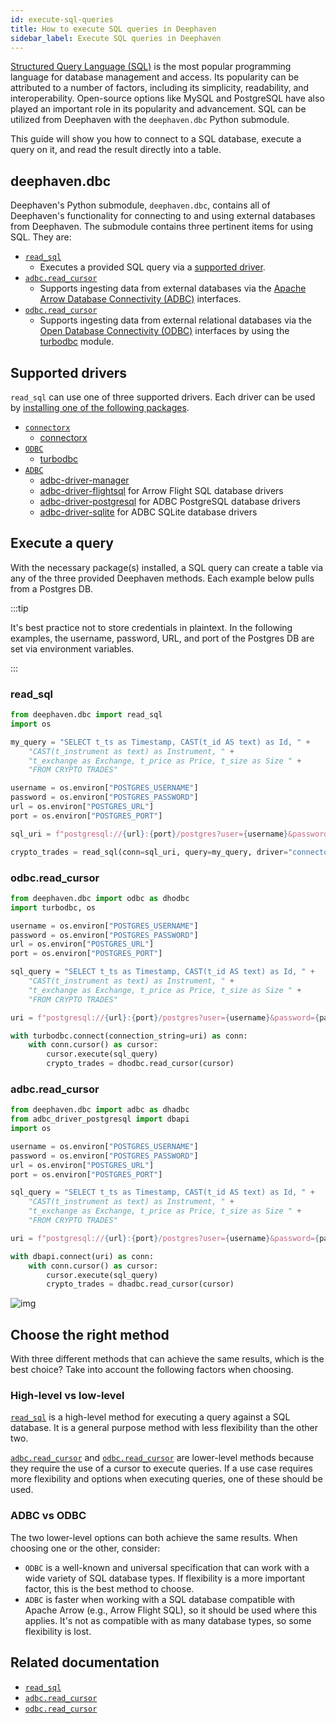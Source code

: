 ```yaml
---
id: execute-sql-queries
title: How to execute SQL queries in Deephaven
sidebar_label: Execute SQL queries in Deephaven
---
```


[Structured Query Language (SQL)](https://en.wikipedia.org/wiki/SQL) is the most popular programming language for database management and access. Its popularity can be attributed to a number of factors, including its simplicity, readability, and interoperability. Open-source options like MySQL and PostgreSQL have also played an important role in its popularity and advancement. SQL can be utilized from Deephaven with the `deephaven.dbc` Python submodule.

This guide will show you how to connect to a SQL database, execute a query on it, and read the result directly into a table.

## deephaven.dbc

Deephaven's Python submodule, `deephaven.dbc`, contains all of Deephaven's functionality for connecting to and using external databases from Deephaven. The submodule contains three pertinent items for using SQL. They are:

- [`read_sql`](../../reference/data-import-export/SQL/read_sql.md)
  - Executes a provided SQL query via a [supported driver](#supported-drivers).
- [`adbc.read_cursor`](../../reference/data-import-export/SQL/adbc.md)
  - Supports ingesting data from external databases via the [Apache Arrow Database Connectivity (ADBC)](https://arrow.apache.org/docs/dev/format/ADBC.html) interfaces.
- [`odbc.read_cursor`](../../reference/data-import-export/SQL/odbc.md)
  - Supports ingesting data from external relational databases via the [Open Database Connectivity (ODBC)](https://learn.microsoft.com/en-us/sql/odbc/reference/what-is-odbc?view=sql-server-ver16) interfaces by using the [turbodbc](https://turbodbc.readthedocs.io/en/latest/) module.

## Supported drivers

`read_sql` can use one of three supported drivers. Each driver can be used by [installing one of the following packages](../install-python-packages.md).

- [`connectorx`](https://github.com/sfu-db/connector-x)
  - [connectorx](https://pypi.org/project/connectorx/)
- [`ODBC`](https://learn.microsoft.com/en-us/sql/odbc/reference/what-is-odbc?view=sql-server-ver16)
  - [turbodbc](https://pypi.org/project/turbodbc/)
- [`ADBC`](https://arrow.apache.org/adbc/0.3.0/index.html)
  - [adbc-driver-manager](https://pypi.org/project/adbc-driver-manager/)
  - [adbc-driver-flightsql](https://pypi.org/project/adbc-driver-flightsql/) for Arrow Flight SQL database drivers
  - [adbc-driver-postgresql](https://pypi.org/project/adbc-driver-postgresql/) for ADBC PostgreSQL database drivers
  - [adbc-driver-sqlite](https://pypi.org/project/adbc-driver-sqlite/) for ADBC SQLite database drivers

## Execute a query

With the necessary package(s) installed, a SQL query can create a table via any of the three provided Deephaven methods. Each example below pulls from a Postgres DB.

:::tip

It's best practice not to store credentials in plaintext. In the following examples, the username, password, URL, and port of the Postgres DB are set via environment variables.

:::

### read_sql

```python skip-test
from deephaven.dbc import read_sql
import os

my_query = "SELECT t_ts as Timestamp, CAST(t_id AS text) as Id, " +
    "CAST(t_instrument as text) as Instrument, " +
    "t_exchange as Exchange, t_price as Price, t_size as Size " +
    "FROM CRYPTO TRADES"

username = os.environ["POSTGRES_USERNAME"]
password = os.environ["POSTGRES_PASSWORD"]
url = os.environ["POSTGRES_URL"]
port = os.environ["POSTGRES_PORT"]

sql_uri = f"postgresql://{url}:{port}/postgres?user={username}&password={password}"

crypto_trades = read_sql(conn=sql_uri, query=my_query, driver="connectorx")
```

### odbc.read_cursor

```python skip-test
from deephaven.dbc import odbc as dhodbc
import turbodbc, os

username = os.environ["POSTGRES_USERNAME"]
password = os.environ["POSTGRES_PASSWORD"]
url = os.environ["POSTGRES_URL"]
port = os.environ["POSTGRES_PORT"]

sql_query = "SELECT t_ts as Timestamp, CAST(t_id AS text) as Id, " +
    "CAST(t_instrument as text) as Instrument, " +
    "t_exchange as Exchange, t_price as Price, t_size as Size " +
    "FROM CRYPTO TRADES"

uri = f"postgresql://{url}:{port}/postgres?user={username}&password={password}"

with turbodbc.connect(connection_string=uri) as conn:
    with conn.cursor() as cursor:
        cursor.execute(sql_query)
        crypto_trades = dhodbc.read_cursor(cursor)
```

### adbc.read_cursor

```python skip-test
from deephaven.dbc import adbc as dhadbc
from adbc_driver_postgresql import dbapi
import os

username = os.environ["POSTGRES_USERNAME"]
password = os.environ["POSTGRES_PASSWORD"]
url = os.environ["POSTGRES_URL"]
port = os.environ["POSTGRES_PORT"]

sql_query = "SELECT t_ts as Timestamp, CAST(t_id AS text) as Id, " +
    "CAST(t_instrument as text) as Instrument, " +
    "t_exchange as Exchange, t_price as Price, t_size as Size " +
    "FROM CRYPTO TRADES"

uri = f"postgresql://{url}:{port}/postgres?user={username}&password={password}"

with dbapi.connect(uri) as conn:
    with conn.cursor() as cursor:
        cursor.execute(sql_query)
        crypto_trades = dhadbc.read_cursor(cursor)
```

![img](../../assets/how-to/crypto-trades.png)

## Choose the right method

With three different methods that can achieve the same results, which is the best choice? Take into account the following factors when choosing.

### High-level vs low-level

[`read_sql`](../../reference/data-import-export/SQL/read_sql.md) is a high-level method for executing a query against a SQL database. It is a general purpose method with less flexibility than the other two.

[`adbc.read_cursor`](../../reference/data-import-export/SQL/adbc.md) and [`odbc.read_cursor`](../../reference/data-import-export/SQL/odbc.md) are lower-level methods because they require the use of a cursor to execute queries. If a use case requires more flexibility and options when executing queries, one of these should be used.

### ADBC vs ODBC

The two lower-level options can both achieve the same results. When choosing one or the other, consider:

- `ODBC` is a well-known and universal specification that can work with a wide variety of SQL database types. If flexibility is a more important factor, this is the best method to choose.
- `ADBC` is faster when working with a SQL database compatible with Apache Arrow (e.g., Arrow Flight SQL), so it should be used where this applies. It's not as compatible with as many database types, so some flexibility is lost.

## Related documentation

- [`read_sql`](../../reference/data-import-export/SQL/read_sql.md)
- [`adbc.read_cursor`](../../reference/data-import-export/SQL/adbc.md)
- [`odbc.read_cursor`](../../reference/data-import-export/SQL/odbc.md)
